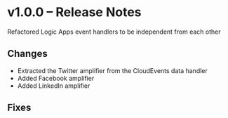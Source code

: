 # v1.0.0 &ndash; Release Notes #

Refactored Logic Apps event handlers to be independent from each other


## Changes ##

* Extracted the Twitter amplifier from the CloudEvents data handler
* Added Facebook amplifier
* Added LinkedIn amplifier


## Fixes ##

